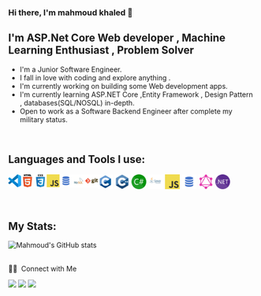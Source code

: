 ### Hi there, I'm mahmoud khaled  👋


## I'm  ASP.Net Core Web developer , Machine Learning Enthusiast , Problem Solver

- I'm a Junior Software Engineer.
- I fall in love with coding and explore anything .
- I'm currently working on building some Web development apps.
- I'm currently learning ASP.NET Core ,Entity Framework , Design Pattern , databases(SQL/NOSQL) in-depth.
- Open to work as a Software Backend Engineer after complete my military status.
<br>

## Languages and Tools I use:
<code><img title="C" height="30" src="https://raw.githubusercontent.com/github/explore/80688e429a7d4ef2fca1e82350fe8e3517d3494d/topics/c/c.png"></code>
<code><img title="C++" height="30" src="https://raw.githubusercontent.com/github/explore/80688e429a7d4ef2fca1e82350fe8e3517d3494d/topics/cpp/cpp.png"></code>
<code><img title="C#" height="30" src="https://raw.githubusercontent.com/github/explore/80688e429a7d4ef2fca1e82350fe8e3517d3494d/topics/csharp/csharp.png"></code>
<code><img title="Java" height="30" src="https://raw.githubusercontent.com/github/explore/80688e429a7d4ef2fca1e82350fe8e3517d3494d/topics/java/java.png"></code>
<code><img title="JavaScript" height="30" src="https://raw.githubusercontent.com/github/explore/80688e429a7d4ef2fca1e82350fe8e3517d3494d/topics/javascript/javascript.png"></code>
<code><img title="SQL" height="30" src="https://raw.githubusercontent.com/github/explore/80688e429a7d4ef2fca1e82350fe8e3517d3494d/topics/sql/sql.png"></code>
<code><img title="Graph" height="30" src="https://raw.githubusercontent.com/github/explore/5c058a388828bb5fde0bcafd4bc867b5bb3f26f3/topics/graphql/graphql.png"></code>
<code><img title=".Net" height="30" src="https://raw.githubusercontent.com/github/explore/93d8a67084f94b2a444e510199a6e7622e5b09a3/topics/dotnet/dotnet.png"></code>
<img align="left" alt="Visual Studio Code" width="26px" src="https://raw.githubusercontent.com/github/explore/80688e429a7d4ef2fca1e82350fe8e3517d3494d/topics/visual-studio-code/visual-studio-code.png" />
<img align="left" alt="HTML5" width="26px" src="https://raw.githubusercontent.com/github/explore/80688e429a7d4ef2fca1e82350fe8e3517d3494d/topics/html/html.png" />
<img align="left" alt="CSS3" width="26px" src="https://raw.githubusercontent.com/github/explore/80688e429a7d4ef2fca1e82350fe8e3517d3494d/topics/css/css.png" />
<img align="left" alt="JavaScript" width="26px" src="https://raw.githubusercontent.com/github/explore/80688e429a7d4ef2fca1e82350fe8e3517d3494d/topics/javascript/javascript.png" />
<img align="left" alt="SQL" width="26px" src="https://raw.githubusercontent.com/github/explore/80688e429a7d4ef2fca1e82350fe8e3517d3494d/topics/sql/sql.png" />
<img align="left" alt="MySQL" width="26px" src="https://raw.githubusercontent.com/github/explore/80688e429a7d4ef2fca1e82350fe8e3517d3494d/topics/mysql/mysql.png" />
<img align="left" alt="Git" width="26px" src="https://raw.githubusercontent.com/github/explore/80688e429a7d4ef2fca1e82350fe8e3517d3494d/topics/git/git.png" />




<br>


## My Stats:

![Mahmoud's GitHub stats](https://github-readme-stats.vercel.app/api?username=mahmoud-khaled1&count_private=true&show_icons=true&theme=radical)


<br>
🤝🏻 &nbsp;Connect with Me
<p align="left">
  <a href="mailto:mahmoudkhaled01020@gmail.com"><img src="https://img.shields.io/badge/-mahmoudkhaled01020@gmail.com-D14836?style=flat&logo=Gmail&logoColor=white"/></a>
  <a href="https://www.facebook.com/engma7moud0/"><img src="https://img.shields.io/badge/-Mahmoud Khaled-1877F2?style=flat&logo=Facebook&logoColor=white"/></a>
  <a href="https://www.linkedin.com/in/mahmoud-khaled138/"><img src="https://img.shields.io/badge/-Mahmoud Khaled-0077B5?style=flat&logo=Linkedin&logoColor=white"/></a>













